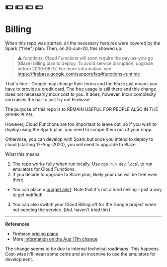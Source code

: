 # 💵 💴 💶 💷

# Billing


When this repo was started, all the necessary features were covered by the Spark ("free") plan. Then, on 20-Jun-20, this showed up:

>⚠  functions: Cloud Functions will soon require the pay-as-you-go (Blaze) billing plan to deploy. To avoid service disruption, upgrade before 2020-08-17. For more information, see: https://firebase.google.com/support/faq#functions-runtime

That's fine - Google may change their terms and the Blaze just means you have to provide a credit card. The free usage is still there and this change does not necessarily incur cost to you. It does, however, incur complexity and raises the bar to just try out Firebase.

The purpose of this repo is to REMAIN USEFUL FOR PEOPLE ALSO IN THE SPARK PLAN. 

However, Cloud Functions are too important to leave out, so if you wish to *deploy* using the Spark plan, you need to scrape them out of your copy.

Otherwise, you can develop with Spark but once you intend to deploy to cloud (starting 17-Aug-2020), you will need to upgrade to Blaze.

What this means:

1. The repo works fully when run locally. Use `npm run dev:local` to run emulators for Cloud Functions.
2. If you decide to upgrade to Blaze plan, likely your use will be free even there. 
  - You can place a [budget alert](https://cloud.google.com/billing/docs/how-to/budgets). Note that it's not a hard ceiling - just a way to get notified!
3. You can also switch your Cloud Billing off for the Google project when not needing the service. (tbd. haven't tried this)

<!-- tbd. provide more info about the switching billing off, once there
-->

---

**References**

- Firebase [pricing plans](https://firebase.google.com/pricing) 
- More [information on the Aug 17th change](https://firebase.google.com/support/faq#functions-pricing)

The change seems to be due to internal technical roadmaps. This happens. Cost-wise it'll mean some cents and an incentive to use the emulators for development.

